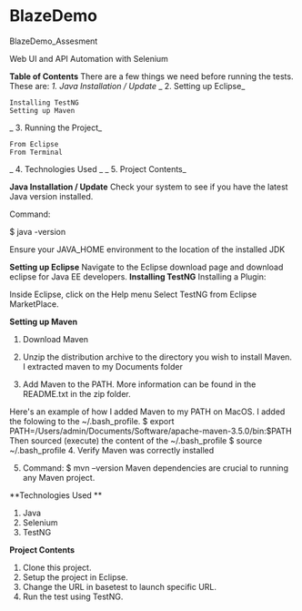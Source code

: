 # BlazeDemo
BlazeDemo_Assesment

Web UI and API Automation with Selenium 

**Table of Contents**
  There are a few things we need before running the tests. These are:
  _1. Java Installation / Update_
_  2. Setting up Eclipse_

	Installing TestNG
	Setting up Maven
_  3. Running the Project_

	From Eclipse
	From Terminal
_  4. Technologies Used _
 _ 5. Project Contents_
	
**Java Installation / Update**
Check your system to see if you have the latest Java version installed.

Command:

$ java -version

Ensure your JAVA_HOME environment to the location of the installed JDK

**Setting up Eclipse**
Navigate to the Eclipse download page and download eclipse for Java EE developers.
**Installing TestNG**
Installing a Plugin:

Inside Eclipse, click on the Help menu
Select TestNG from Eclipse MarketPlace.

**Setting up Maven**
1. Download Maven

2. Unzip the distribution archive to the directory you wish to install Maven. I extracted maven to my Documents folder

3. Add Maven to the PATH. More information can be found in the README.txt in the zip folder.

Here's an example of how I added Maven to my PATH on MacOS. I added the folowing to the ~/.bash_profile.
$ export PATH=/Users/admin/Documents/Software/apache-maven-3.5.0/bin:$PATH
Then sourced (execute) the content of the ~/.bash_profile
$ source ~/.bash_profile
4. Verify Maven was correctly installed

5. Command:
$ mvn –version
Maven dependencies are crucial to running any Maven project.

**Technologies Used **
1. Java
2. Selenium
3. TestNG

**Project Contents**
1. Clone this project.
2. Setup the project in Eclipse.
3. Change the URL in basetest to launch specific URL.
4. Run the test using TestNG.
